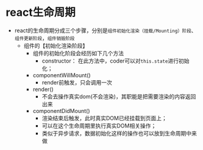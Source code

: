 # react生命周期
- react的生命周期分成三个步骤，分别是`组件初始化渲染（挂载/Mounting）阶段`、`组件更新阶段`，`组件销毁阶段`
  - 组件的【初始化渲染阶段】
    - 组件的初始化阶段会经历如下几个方法
      - constructor： 在此方法中，coder可以对`this.state`进行初始化；
    - componentWillMount()
      - render前触发，只会调用一次
    - render()
      - 不会去操作真实dom(不会渲染)，其职能是把需要渲染的内容返回出来
    - componentDidMount()
      - 渲染结束后触发，此时真实DOM已经挂载到页面上；
      - 可以在这个生命周期里执行真实DOM相关操作；
      - 类似于异步请求，数据初始化这样的操作也可以放到生命周期中来做